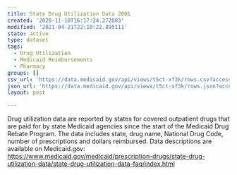 ```yaml
---
title: State Drug Utilization Data 2001
created: '2020-11-10T16:17:24.272883'
modified: '2021-04-21T22:10:22.895111'
state: active
type: dataset
tags:
  - Drug Utilization
  - Medicaid Reimbursements
  - Pharmacy
groups: []
csv_url: 'https://data.medicaid.gov/api/views/t5ct-xf3k/rows.csv?accessType=DOWNLOAD'
json_url: 'https://data.medicaid.gov/api/views/t5ct-xf3k/rows.json?accessType=DOWNLOAD'
layout: post

---
```

Drug utilization data are reported by states for covered outpatient drugs that are paid for by state Medicaid agencies since the start of the Medicaid Drug Rebate Program. The data includes state, drug name, National Drug Code, number of prescriptions and dollars reimbursed. Data descriptions are available on Medicaid.gov: https://www.medicaid.gov/medicaid/prescription-drugs/state-drug-utilization-data/state-drug-utilization-data-faq/index.html
